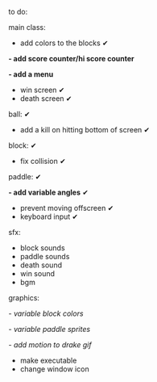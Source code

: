 to do:

main class:
- add colors to the blocks ✔

**- add score counter/hi score counter**

**- add a menu**

- win screen ✔
- death screen ✔

ball: ✔
- add a kill on hitting bottom of screen ✔

block: ✔
- fix collision ✔

paddle: ✔

**- add variable angles** ✔
- prevent moving offscreen ✔
- keyboard input ✔

sfx:
- block sounds
- paddle sounds
- death sound
- win sound
- bgm

graphics:

*- variable block colors*

*- variable paddle sprites*

*- add motion to drake gif*


- make executable
- change window icon
